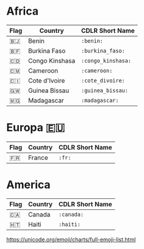 # Africa

|  Flag            | Country          | CDLR Short Name    |
|------------------|------------------|--------------------|
| :benin:          | Benin            | `:benin:`          |
| :burkina_faso:   | Burkina Faso     | `:burkina_faso:`   |
| :congo_kinshasa: | Congo Kinshasa   | `:congo_kinshasa:` |
| :cameroon:       | Cameroon         | `:cameroon:`       |
| :cote_divoire:   | Cote d'Ivoire    | `:cote_divoire:`   |
| :guinea_bissau:  | Guinea Bissau    | `:guinea_bissau:`  |
| :madagascar:     | Madagascar       | `:madagascar:`     | 



# Europa :european_union:

|  Flag          | Country          | CDLR Short Name    |
|----------------|------------------|--------------------|
| :fr:           | France           | `:fr:`             |

# America

|  Flag          | Country          | CDLR Short Name    |
|----------------|------------------|--------------------|
| :canada:       | Canada           | `:canada:`         |
| :haiti:        | Haiti            | `:haiti:`          |


https://unicode.org/emoji/charts/full-emoji-list.html
